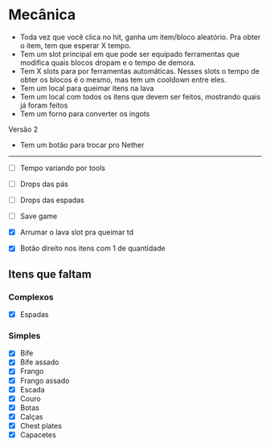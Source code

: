 # Mecânica

- Toda vez que você clica no hit, ganha um item/bloco aleatório. Pra obter o item, tem que esperar X tempo.
- Tem um slot principal em que pode ser equipado ferramentas que modifica quais blocos dropam e o tempo de demora.
- Tem X slots para por ferramentas automáticas. Nesses slots o tempo de obter os blocos é o mesmo, mas tem um cooldown entre eles.
- Tem um local para queimar itens na lava
- Tem um local com todos os itens que devem ser feitos, mostrando quais já foram feitos
- Tem um forno para converter os ingots

Versão 2
- Tem um botão para trocar pro Nether


-------------
- [ ] Tempo variando por tools
- [ ] Drops das pás
- [ ] Drops das espadas
- [ ] Save game
- [x] Arrumar o lava slot pra queimar td
- [x] Botão direito nos itens com 1 de quantidade


## Itens que faltam

### Complexos
- [x] Espadas

### Simples
- [x] Bife
- [x] Bife assado
- [x] Frango
- [x] Frango assado
- [x] Escada
- [x] Couro
- [x] Botas
- [x] Calças
- [x] Chest plates
- [x] Capacetes